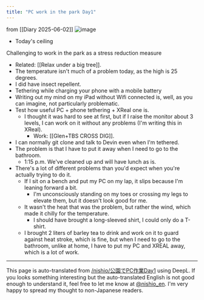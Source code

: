 ```yaml
---
title: "PC work in the park Day1"
---
```


from  [[Diary 2025-06-02]]
![image](https://gyazo.com/ee8c6672773604ae892c5b4e4ba79ee4/thumb/1000)
- Today's ceiling

Challenging to work in the park as a stress reduction measure
- Related: [[Relax under a big tree]].
- The temperature isn't much of a problem today, as the high is 25 degrees.
- I did have insect repellent.
- Tethering while charging your phone with a mobile battery
- Writing out my mind on my iPad without Wifi connected is, well, as you can imagine, not particularly problematic.
- Test how useful PC + phone tethering + XReal one is.
    - I thought it was hard to see at first, but if I raise the monitor about 3 levels, I can work on it without any problems (I'm writing this in XReal).
        - Work: [[Glen+TBS CROSS DIG]].
- I can normally git clone and talk to Devin even when I'm tethered.
- The problem is that I have to put it away when I need to go to the bathroom.
    - 1:15 p.m. We've cleaned up and will have lunch as is.
- There's a lot of different problems than you'd expect when you're actually trying to do it.
    - If I sit on a bench and put my PC on my lap, it slips because I'm leaning forward a bit.
        - I'm unconsciously standing on my toes or crossing my legs to elevate them, but it doesn't look good for me.
    - It wasn't the heat that was the problem, but rather the wind, which made it chilly for the temperature.
        - I should have brought a long-sleeved shirt, I could only do a T-shirt.
    - I brought 2 liters of barley tea to drink and work on it to guard against heat stroke, which is fine, but when I need to go to the bathroom, unlike at home, I have to put my PC and XREAL away, which is a lot of work.




---
This page is auto-translated from [/nishio/公園でPC作業Day1](https://scrapbox.io/nishio/公園でPC作業Day1) using DeepL. If you looks something interesting but the auto-translated English is not good enough to understand it, feel free to let me know at [@nishio_en](https://twitter.com/nishio_en). I'm very happy to spread my thought to non-Japanese readers.